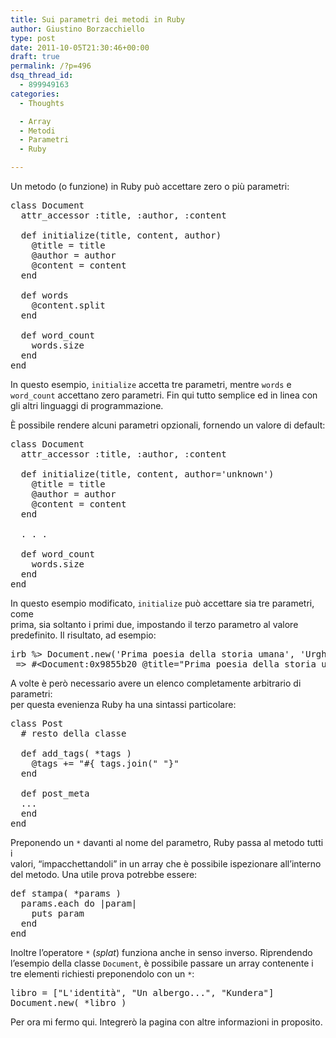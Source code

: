 ```yaml
---
title: Sui parametri dei metodi in Ruby
author: Giustino Borzacchiello
type: post
date: 2011-10-05T21:30:46+00:00
draft: true
permalink: /?p=496
dsq_thread_id:
  - 899949163
categories:
  - Thoughts

  - Array
  - Metodi
  - Parametri
  - Ruby

---
```

Un metodo (o funzione) in Ruby può accettare zero o più parametri:

<pre class="prettyprint">class Document
  attr_accessor :title, :author, :content

  def initialize(title, content, author)
    @title = title
    @author = author
    @content = content 
  end

  def words
    @content.split
  end

  def word_count
    words.size 
  end
end
</pre>

In questo esempio, `initialize` accetta tre parametri, mentre `words` e  
`word_count` accettano zero parametri. Fin qui tutto semplice ed in linea con  
gli altri linguaggi di programmazione.

È possibile rendere alcuni parametri opzionali, fornendo un valore di default: 

<pre class="prettyprint">class Document
  attr_accessor :title, :author, :content

  def initialize(title, content, author='unknown')
    @title = title
    @author = author
    @content = content 
  end

  . . . 

  def word_count
    words.size 
  end
end
</pre>

In questo esempio modificato, `initialize` può accettare sia tre parametri, come  
prima, sia soltanto i primi due, impostando il terzo parametro al valore  
predefinito. Il risultato, ad esempio:

<pre class="prettyprint">irb %> Document.new('Prima poesia della storia umana', 'Urgh! Argh!')
 => #&lt;Document:0x9855b20 @title="Prima poesia della storia umana", @author="unknown", @content="Urgh! Argh!"&gt;
</pre>

A volte è però necessario avere un elenco completamente arbitrario di parametri:  
per questa evenienza Ruby ha una sintassi particolare:

<pre class="prettyprint">class Post
  # resto della classe

  def add_tags( *tags )
  	@tags += "#{ tags.join(" "}"
  end

  def post_meta
  ...
  end
end
</pre>

Preponendo un `*` davanti al nome del parametro, Ruby passa al metodo tutti i  
valori, &#8220;impacchettandoli&#8221; in un array che è possibile ispezionare all&#8217;interno  
del metodo. Una utile prova potrebbe essere:

<pre class="prettyprint">def stampa( *params )
  params.each do |param|
    puts param
  end
end
</pre>

Inoltre l&#8217;operatore `*` (_splat_) funziona anche in senso inverso. Riprendendo l&#8217;esempio della classe `Document`, è possibile passare un array contenente i tre elementi richiesti preponendolo con un `*`: 

<pre class="prettyprint">libro = ["L'identità", "Un albergo...", "Kundera"]
Document.new( *libro )
</pre>

Per ora mi fermo qui. Integrerò la pagina con altre informazioni in proposito.